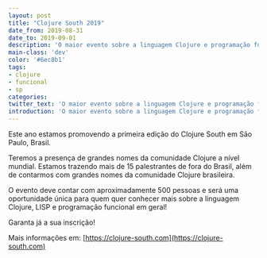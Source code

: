```yaml
---
layout: post
title: "Clojure South 2019"
date_from: 2019-08-31
date_to: 2019-09-01
description: 'O maior evento sobre a linguagem Clojure e programação funcional do mundo.'
main-class: 'dev'
color: '#6ec8b1'
tags:
- clojure
- funcional
- sp
categories:
twitter_text: 'O maior evento sobre a linguagem Clojure e programação funcional do mundo.'
introduction: 'O maior evento sobre a linguagem Clojure e programação funcional do mundo.'
---
```


Este ano estamos promovendo a primeira edição do Clojure South em São Paulo, Brasil. 

Teremos a presença de grandes nomes da comunidade Clojure a nível mundial. Estamos trazendo mais de
15 palestrantes de fora do Brasil, além de contarmos com grandes nomes da comunidade Clojure brasileira.

O evento deve contar com aproximadamente 500 pessoas e será uma oportunidade única para quem quer conhecer
mais sobre a linguagem Clojure, LISP e programação funcional em geral!

Garanta já a sua inscrição!

Mais informações em: [https://clojure-south.com](https://clojure-south.com)
